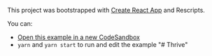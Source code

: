 This project was bootstrapped with [Create React App](https://github.com/facebook/create-react-app) and Rescripts.


You can:

- [Open this example in a new CodeSandbox](https://codesandbox.io/s/github/gargroh/react-table-plugins/tree/master/examples/cell-range-selection)
- `yarn` and `yarn start` to run and edit the example
"# Thrive" 
